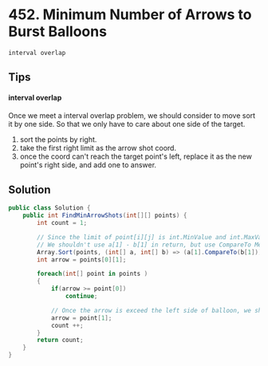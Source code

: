 # 452. Minimum Number of Arrows to Burst Balloons
`interval overlap` 

## Tips

#### interval overlap
Once we meet a interval overlap problem, we should consider to move sort it by one side.
So that we only have to care about one side of the target.

1. sort the points by right. 
2. take the first right limit as the arrow shot coord.
3. once the coord can't reach the target point's left, replace it as the new point's right side, and add one to answer.

## Solution
```csharp
public class Solution {
    public int FindMinArrowShots(int[][] points) {
        int count = 1;

        // Since the limit of point[i][j] is int.MinValue and int.MaxValue,
        // We shouldn't use a[1] - b[1] in return, but use CompareTo Method in int class.
        Array.Sort(points, (int[] a, int[] b) => (a[1].CompareTo(b[1])) );
        int arrow = points[0][1];

        foreach(int[] point in points )
        {
            if(arrow >= point[0])
            	continue;

            // Once the arrow is exceed the left side of balloon, we shot another arror in the rightest of new point.
            arrow = point[1];
            count ++;
        }
        return count;
    }
}
```